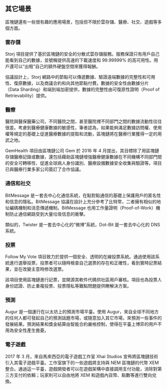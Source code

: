 ## 其它場景

區塊鏈還有一些很有趣的應用場景，包括但不限於雲存儲、醫療、社交、遊戲等多個方面。

### 雲存儲

Storj 項目提供了基於區塊鏈的安全的分散式雲存儲服務。服務保證只有用戶自己能看到自己的數據，並號稱提供高速的下載速度和 99.99999% 的高可用性。用戶還可以“出租”自己的額外硬盤空間來獲得報酬。

協議設計上，Storj 網路中的節點可以傳遞數據、驗證遠端數據的完整性和可用性、復原數據，以及商議合約和向其他節點付費。數據的安全性由數據分片（Data Sharding）和端到端加密提供，數據的完整性由可復原性證明（Proof of Retrievability）提供。

### 醫療

醫院與醫保醫藥公司，不同醫院之間，甚至醫院裡不同部門之間的數據流動性往往很差。考慮到醫療健康數據的敏感性，筆者認為，如果能夠滿足數據訪問權、使用權等規定的基礎上促進醫療數據的提取和流動，區塊鏈將在醫療行業獲得一定的用武之地。

GemHealth 項目由區塊鏈公司 Gem 於 2016 年 4 月提出，其目標除了用區塊鏈存儲醫療記錄或數據，還包括藉助區塊鏈增強醫療健康數據在不同機構不同部門間的安全可轉移性、促進全球病人身份識別、醫療設備數據安全收集與驗證等。項目已與醫療行業多家公司簽訂了合作協議。

### 通信和社交

BitMessage 是一套去中心化通信系統，在點對點通信的基礎上保護用戶的匿名性和信息的隱私。BitMessage 協議在設計上充分參考了比特幣，二者擁有相似的地址編碼機制和消息傳遞機制。BitMessage 也用工作量證明（Proof-of-Work）機制防止通信網路受到大量垃圾信息的衝擊。

類似的，Twister 是一套去中心化的“微博”系統，Dot-Bit 是一套去中心化的 DNS 系統。

### 投票

Follow My Vote 項目致力於提供一個安全、透明的在線投票系統。通過使用該系統進行選舉投票，投票者可以隨時檢查自己選票的存在和正確性，看到實時記票結果，並在改變主意時修改選票。

該項目使用區塊鏈進行記票，並開源其軟件代碼供社區用戶審核。項目也為投票人身份認證、防止重複投票、投票隱私等難點問題提供瞭解決方案。

### 預測

Augur 是一個運行在以太坊上的預測市場平臺。使用 Augur，來自全球不同地方的任何人都可發起自己的預測話題市場，或隨意加入其它市場，來預測一些事件的發展結果。預測結果和獎金結算由智能合約嚴格控制，使得在平臺上博弈的用戶不用為安全性產生擔憂。

### 電子遊戲

2017 年 3 月，來自馬來西亞的電子遊戲工作室 Xhai Studios 宣佈將區塊鏈技術引入其電子遊戲平臺。工作室旗下的一些遊戲將支持與 NEM 區塊鏈的代幣 XEM 整合。通過這一平臺，遊戲開發者可以在遊戲架構中直接調用支付功能，消除對第三方支付的依賴；玩家則可以自由地將 XEM 和遊戲內貨幣、點數等進行雙向兌換。

